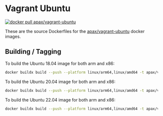 # Vagrant Ubuntu

[![docker pull apax/vagrant-ubuntu](https://img.shields.io/badge/dockerhub-image-blue.svg?logo=Docker)](https://hub.docker.com/r/apax/vagrant-ubuntu)

These are the source Dockerfiles for the [apax/vagrant-ubuntu](https://hub.docker.com/repository/docker/apax/vagrant-ubuntu) docker images.

## Building / Tagging
To build the Ubuntu 18.04 image for both arm and x86:

```bash
docker buildx build --push --platform linux/arm64,linux/amd64 -t apax/vagrant-ubuntu:18.04 -f Dockerfile.bionic .
```

To build the Ubuntu 20.04 image for both arm and x86:

```bash
docker buildx build --push --platform linux/arm64,linux/amd64 -t apax/vagrant-ubuntu:20.04 -f Dockerfile.focal .
```

To build the Ubuntu 22.04 image for both arm and x86:

```bash
docker buildx build --push --platform linux/arm64,linux/amd64 -t apax/vagrant-ubuntu:22.04 -f Dockerfile.jammy .
```
